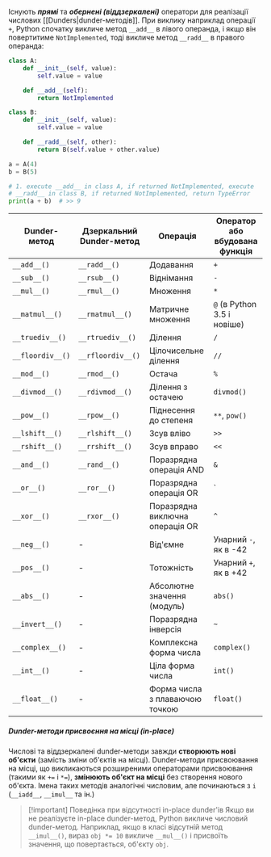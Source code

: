 Існують ***прямі*** та ***обернені (віддзеркалені)*** оператори для реалізації числових [[Dunders|dunder-методів]]. При виклику наприклад операції `+`, Python спочатку викличе метод `__add__` в лівого операнда, і якщо він повертитиме `NotImplemented`, тоді викличе метод `__radd__` в правого операнда:
```python
class A:
	def __init__(self, value):
		self.value = value

	def __add__(self):
		return NotImplemented

class B:
	def __init__(self, value):
		self.value = value

	def __radd__(self, other):
		return B(self.value + other.value)

a = A(4)
b = B(5)

# 1. execute __add__ in class A, if returned NotImplemented, execute
# __radd__ in class B, if returned NotImplemented, return TypeError
print(a + b)  # >> 9
```

| Dunder-метод | Дзеркальний Dunder-метод  | Операція                 | Оператор або вбудована функція |
|-------------------------|---------------|--------------------------|-------------------------------|
| `__add__()`             | `__radd__()`  | Додавання                | `+`                           |
| `__sub__()`             | `__rsub__()`  | Віднімання               | `-`                           |
| `__mul__()`             | `__rmul__()`  | Множення                 | `*`                           |
| `__matmul__()`          | `__rmatmul__()` | Матричне множення        | `@` (в Python 3.5 і новіше)   |
| `__truediv__()`         | `__rtruediv__()` | Ділення                  | `/`                           |
| `__floordiv__()`        | `__rfloordiv__()` | Цілочисельне ділення     | `//`                          |
| `__mod__()`             | `__rmod__()`  | Остача                   | `%`                           |
| `__divmod__()`          | `__rdivmod__()` | Ділення з остачею        | `divmod()`                    |
| `__pow__()`             | `__rpow__()`  | Піднесення до степеня    | `**`, `pow()`                 |
| `__lshift__()`          | `__rlshift__()` | Зсув вліво               | `>>`                          |
| `__rshift__()`          | `__rrshift__()` | Зсув вправо              | `<<`                          |
| `__and__()`             | `__rand__()`  | Поразрядна операція AND | `&`                           |
| `__or__()`              | `__ror__()`   | Поразрядна операція OR  | `|`                           |
| `__xor__()`             | `__rxor__()`  | Поразрядна виключна операція OR | `^`                 |
| `__neg__()`            | -   | Від'ємне                 | Унарний `-`, як в -42          |
| `__pos__()`              |  -  | Тотожність               | Унарний `+`, як в +42          |
| `__abs__()`              |  -  | Абсолютне значення (модуль) | `abs()`                    |
| `__invert__()`             | -| Поразрядна інверсія      | `~`                           |
| `__complex__()`              |- | Комплексна форма числа   | `complex()`                   |
| `__int__()`         |  -  | Ціла форма числа         | `int()`                       |
| `__float__()`              | - | Форма числа з плаваючою точкою | `float()`                   |


##### Dunder-методи присвоєння на місці (in-place)
Числові та віддзеркалені dunder-методи завжди **створюють нові об'єкти** (замість зміни об'єктів на місці). Dunder-методи присвоювання на місці, що викликаються розширеними операторами присвоювання (такими як `+=` і `*=`), **змінюють об'єкт на місці** без створення нового об'єкта. Імена таких методів аналогічні числовим, але починаються з `i` (`__iadd__`, `__imul__` та ін.)

> [!important] Поведінка при відсутності in-place dunder'ів
> Якщо ви не реалізуєте in-place dunder-метод, Python викличе числовий dunder-метод. Наприклад, якщо в класі відсутній метод `__imul__()`, вираз `obj *= 10` викличе `__mul__()` і присвоїть значення, що повертається, об'єкту `obj`.
